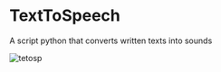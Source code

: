 # TextToSpeech
A script python that converts written texts into sounds

![tetosp](https://github.com/drissraiss/TextToSpeech/assets/94691714/7ece2360-dab8-4cde-9c75-515fdf141c30)
